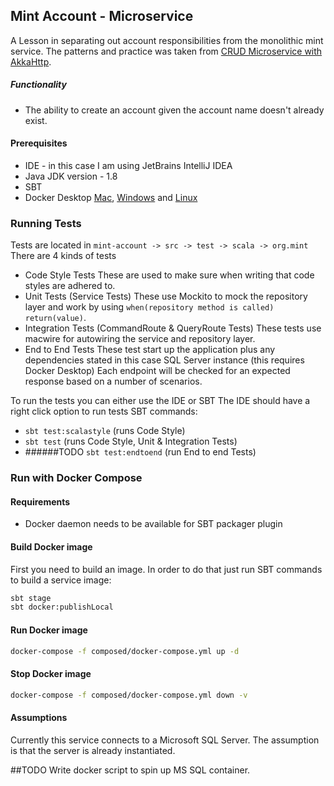 ## Mint Account - Microservice

A Lesson in separating out account responsibilities from the monolithic mint service.
The patterns and practice was taken from [CRUD Microservice with AkkaHttp](https://medium.com/se-notes-by-alexey-novakov/crud-microservice-with-akkahttp-c914059bcf9f).

##### Functionality
- The ability to create an account given the account name doesn't already exist.

#### Prerequisites
- IDE - in this case I am using JetBrains IntelliJ IDEA
- Java JDK version - 1.8
- SBT
- Docker Desktop [Mac](https://docs.docker.com/docker-for-mac/install/), [Windows](https://docs.docker.com/docker-for-windows/install/) and [Linux](https://docs.docker.com/engine/install/)

### Running Tests
Tests are located in ```mint-account -> src -> test -> scala -> org.mint```
There are 4 kinds of tests
- Code Style Tests
These are used to make sure when writing that code styles are adhered to. 
- Unit Tests (Service Tests)
These use Mockito to mock the repository layer  and work by using ```when(repository method is called) return(value)```.
- Integration Tests (CommandRoute & QueryRoute Tests)
These tests use macwire for autowiring the service and repository layer.  
- End to End Tests
These test start up the application plus any dependencies stated in this case SQL Server instance (this requires Docker Desktop)
Each endpoint will be checked for an expected response based on a number of scenarios.

To run the tests you can either use the IDE or SBT
The IDE should have a right click option to run tests
SBT commands: 
- `sbt test:scalastyle` (runs Code Style)
- `sbt test` (runs Code Style, Unit & Integration Tests)
- ######TODO `sbt test:endtoend` (run End to end Tests)

### Run with Docker Compose

#### Requirements

- Docker daemon needs to be available for SBT packager plugin

#### Build Docker image

First you need to build an image. In order to do that just run SBT commands to build a service image:

```bash
sbt stage
sbt docker:publishLocal
```

#### Run Docker image

```bash
docker-compose -f composed/docker-compose.yml up -d
```

#### Stop Docker image

```bash
docker-compose -f composed/docker-compose.yml down -v
```

#### Assumptions

Currently this service connects to a Microsoft SQL Server. The assumption is that the server is already instantiated.

##TODO
Write docker script to spin up MS SQL container.